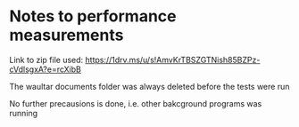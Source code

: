 # Notes to performance measurements

Link to zip file used: https://1drv.ms/u/s!AmvKrTBSZGTNish85BZPz-cVdlsgxA?e=rcXibB

The waultar documents folder was always deleted before the tests were run

No further precausions is done, i.e. other bakcground programs was running